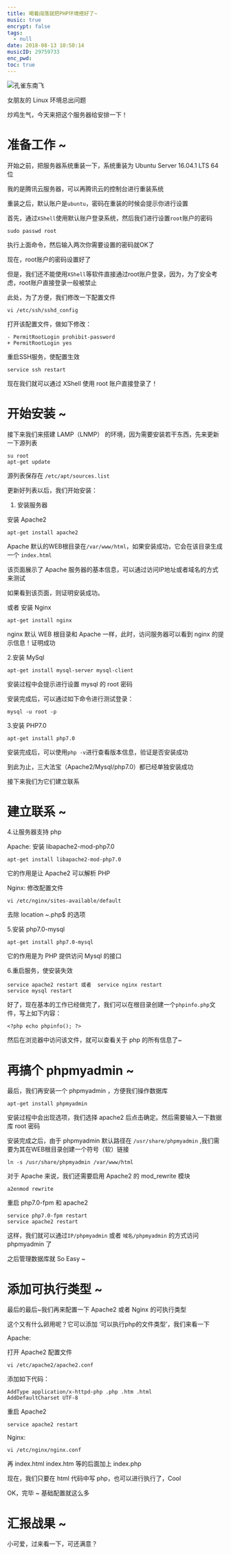 ```yaml
---
title: 喝着阔落就把PHP环境搭好了~
music: true
encrypt: false
tags:
  - null
date: 2018-08-13 10:50:14
musicID: 29759733
enc_pwd:
toc: true
---
```


![孔雀东南飞](http://ozgbjelmj.bkt.clouddn.com/php%E6%9C%8D%E5%8A%A1%E5%99%A8.png)

女朋友的 Linux 环境总出问题

炒鸡生气，今天来把这个服务器给安排一下！

<!-- more -->

# 准备工作 ~ 

开始之前，把服务器系统重装一下，系统重装为 Ubuntu Server 16.04.1 LTS 64位

我的是腾讯云服务器，可以再腾讯云的控制台进行重装系统

重装之后，默认账户是`ubuntu`，密码在重装的时候会提示你进行设置

首先，通过`XShell`使用默认账户登录系统，然后我们进行设置`root`账户的密码

```
sudo passwd root
```

执行上面命令，然后输入两次你需要设置的密码就OK了

现在，root账户的密码设置好了

但是，我们还不能使用`XShell`等软件直接通过root账户登录，因为，为了安全考虑，root账户直接登录一般被禁止

此处，为了方便，我们修改一下配置文件

```
vi /etc/ssh/sshd_config
```

打开该配置文件，做如下修改：

```
- PermitRootLogin prohibit-password
+ PermitRootLogin yes
```

重启SSH服务，使配置生效

```
service ssh restart
```

现在我们就可以通过 XShell 使用 root 账户直接登录了！

# 开始安装 ~

接下来我们来搭建 LAMP（LNMP） 的环境，因为需要安装若干东西，先来更新一下源列表

```
su root
apt-get update
```

源列表保存在 `/etc/apt/sources.list`

更新好列表以后，我们开始安装：

1. 安装服务器

安装 Apache2 

```
apt-get install apache2
```

Apache 默认的WEB根目录在`/var/www/html`，如果安装成功，它会在该目录生成一个 `index.html`

该页面展示了 Apache 服务器的基本信息，可以通过访问IP地址或者域名的方式来测试

如果看到该页面，则证明安装成功。

或者 安装 Nginx

```
apt-get install nginx
```

nginx 默认 WEB 根目录和 Apache 一样，此时，访问服务器可以看到 nginx 的提示信息！证明成功

2.安装 MySql

```
apt-get install mysql-server mysql-client
```

安装过程中会提示进行设置 mysql 的 root 密码

安装完成后，可以通过如下命令进行测试登录：

```
mysql -u root -p
```

3.安装 PHP7.0

```
apt-get install php7.0
```

安装完成后，可以使用`php -v`进行查看版本信息，验证是否安装成功

到此为止，三大法宝（Apache2/Mysql/php7.0）都已经单独安装成功

接下来我们为它们建立联系

# 建立联系 ~

4.让服务器支持 php

Apache:  安装 libapache2-mod-php7.0

```
apt-get install libapache2-mod-php7.0
```

它的作用是让 Apache2 可以解析 PHP

Nginx:  修改配置文件

```
vi /etc/nginx/sites-available/default
```

去除 location ~\.php$ 的选项

5.安装 php7.0-mysql

```
apt-get install php7.0-mysql
```

它的作用是为 PHP 提供访问 Mysql 的接口

6.重启服务，使安装失效

```
service apache2 restart 或者  service nginx restart
service mysql restart
```

好了，现在基本的工作已经做完了，我们可以在根目录创建一个`phpinfo.php`文件，写上如下内容：

```
<?php echo phpinfo(); ?>
```

然后在浏览器中访问该文件，就可以查看关于 php 的所有信息了~

# 再搞个 phpmyadmin ~

最后，我们再安装一个 phpmyadmin ，方便我们操作数据库

```
apt-get install phpmyadmin
```

安装过程中会出现选项，我们选择 apache2 后点击确定。然后需要输入一下数据库 root 密码

安装完成之后，由于 phpmyadmin 默认路径在 `/usr/share/phpmyadmin` ,我们需要为其在WEB根目录创建一个符号（软）链接

```
ln -s /usr/share/phpmyadmin /var/www/html
```

对于 Apache 来说，我们还需要启用 Apache2 的 mod_rewrite 模块

```
a2enmod rewrite
```

重启 php7.0-fpm 和 apache2

```
service php7.0-fpm restart
service apache2 restart
```

这样，我们就可以通过`IP/phpmyadmin` 或者 `域名/phpmyadmin` 的方式访问 phpmyadmin 了

之后管理数据库就 So Easy ~

# 添加可执行类型 ~

最后的最后~我们再来配置一下 Apache2 或者 Nginx 的可执行类型

这个又有什么卵用呢？它可以添加 ‘可以执行php的文件类型’，我们来看一下

Apache:

打开 Apache2 配置文件

```
vi /etc/apache2/apache2.conf
```

添加如下代码：

```
AddType application/x-httpd-php .php .htm .html
AddDefaultCharset UTF-8
```

重启 Apache2

```
service apache2 restart
```

Nginx:

```
vi /etc/nginx/nginx.conf
```

再 index.html index.htm 等的后面加上 index.php

现在，我们只要在 html 代码中写 php，也可以进行执行了，Cool

OK，完毕 ~ 基础配置就这么多

# 汇报战果 ~

小可爱，过来看一下，可还满意？